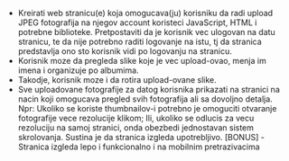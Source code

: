 - Kreirati web stranicu(e) koja omogucava(ju) korisniku da radi upload JPEG fotografija na njegov account koristeci JavaScript, HTML i potrebne biblioteke. Pretpostaviti da je korisnik vec ulogovan na datu stranicu, te da nije potrebno raditi logovanje na istu, tj da stranica predstavlja ono sto korisnik vidi po logovanju na stranicu.
- Korisnik moze da pregleda slike koje je vec upload-ovao, menja im imena i organizuje po albumima.
- Takodje, korisnik moze i da rotira upload-ovane slike.
- Sve uploadovane fotografije za datog korisnika prikazati na stranici na nacin koji omogucava pregled svih fotografija ali sa dovoljno detalja. Npr: Ukoliko se koriste thumbnailov-i potrebno je omoguciti otvaranje fotografije vece rezolucije klikom; Ili, ukoliko se odlucis za vecu rezoluciju na samoj stranici, onda obezbedi jednostavan sistem skrolovanja. Sustina je da stranica izgleda upotrebljivo.
  [BONUS] - Stranica izgleda lepo i funkcionalno i na mobilnim pretrazivacima
